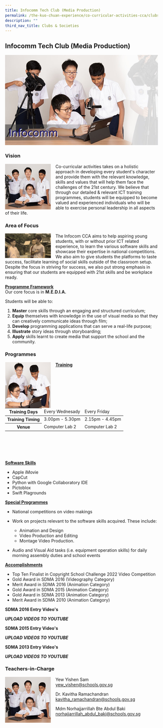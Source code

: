 ```yaml
---
title: Infocomm Tech Club (Media Production)
permalink: /the-kuo-chuan-experience/co-curricular-activities-cca/clubs-n-societies/infocomm-tech-club/
description: ""
third_nav_title: Clubs & Societies
---
```

## Infocomm Tech Club (Media Production)

![](/images/The%20Kuo%20Chuan%20Experience/CCA/Infocomm%20Tech%20Club/infocomm.jpg)

### Vision

<img src="/images/The%20Kuo%20Chuan%20Experience/CCA/Infocomm%20Tech%20Club/info-club1.jpg" style="width:30%;margin-right:15px;" align = "left">


Co-curricular activities takes on a holistic approach in developing every student's character and provide them with the relevant knowledge, skills and values that will help them face the challenges of the 21st century. We believe that through our detailed & relevant ICT training programmes, students will be equipped to become valued and experienced individuals who will be able to exercise personal leadership in all aspects of their life.

### Area of Focus

<img src="/images/The%20Kuo%20Chuan%20Experience/CCA/Infocomm%20Tech%20Club/Area%20of%20Focus.png" style="width:30%;margin-right:15px;" align = "left">

The Infocom CCA aims to help aspiring young students, with or without prior ICT related experience, to learn the various software skills and showcase their expertise in national competitions. We also aim to give students the platforms to taste success, facilitate learning of social skills outside of the classroom setup. Despite the focus in striving for success, we also put strong emphasis in ensuring that our students are equipped with 21st skills and be workplace ready.

**<u>Programme Framework</u>**<br>
Our core focus is in **M.E.D.I.A.**  

Students will be able to:  

1.  **Master** core skills through an engaging and structured curriculum;
2.  **Equip** themselves with knowledge in the use of visual media so that they can creatively communicate ideas through film;
3.  **Develop** programming applications that can serve a real-life purpose;
4.  **Illustrate** story ideas through storyboarding;
5.  **Apply** skills learnt to create media that support the school and the community.

### Programmes

<img src="/images/The%20Kuo%20Chuan%20Experience/CCA/Infocomm%20Tech%20Club/info-club2.jpg" style="width:30%;margin-right:15px;" align = "left">

**<u>Training</u>**

<table>
<thead>
  <tr>
    <th>Training Days</th>
    <td>Every Wednesady</td>
    <td>Every Friday</td>
  </tr>
</thead>
<tbody>
  <tr>
    <th>Training Timing</th>
    <td>3.00pm - 5.30pm </td>
    <td>2.15pm - 4.45pm</td>
  </tr>
  <tr>
    <th>Venue</th>
    <td>Computer Lab 2</td>
    <td>Computer Lab 2 </td>
  </tr>
</tbody>
</table>

<br><br><br><br>

**<u>Software Skills</u>**

*   Apple iMovie
*   CapCut
*   Python with Google Collaboratory IDE
*   Pictoblox
*   Swift Plagrounds

**<u>Special Programmes</u>**

*   National competitions on video makings
*   Work on projects relevant to the software skills acquired. These include:

    *   Animation and Design
    *   Video Production and Editing
    *   Montage Video Production.

*   Audio and Visual Aid tasks (i.e. equipment operation skills) for daily morning assembly duties and school events

**<u>Accomplishments</u>**

* Top Ten Finalist in Copyright School Challenge 2022 Video Competition
* Gold Award in SDMA 2016 (Videography Category)
* Merit Award in SDMA 2016 (Animation Category)
* Gold Award in SDMA 2015 (Animation Category)
* Gold Award in SDMA 2013 (Animation Category)
* Merit Award in SDMA 2010 (Animation Category)


**SDMA 2016 Entry Video's**

***UPLOAD VIDEOS TO YOUTUBE***


**SDMA 2015 Entry Video's**


***UPLOAD VIDEOS TO YOUTUBE***


**SDMA 2013 Entry Video's**

***UPLOAD VIDEOS TO YOUTUBE***


### Teachers-in-Charge


<img src="/images/The%20Kuo%20Chuan%20Experience/CCA/Infocomm%20Tech%20Club/info-club1.jpg" style="width:30%;margin-right:15px;" align = "left">

Yew Yishen Sam<br>
<a href="mailto:yew_yishen@schools.gov.sg">yew_yishen@schools.gov.sg</a>

Dr. Kavitha Ramachandran<br>
<a href="mailto:kavitha_ramachandran@schools.gov.sg">kavitha_ramachandran@schools.gov.sg</a>

Mdm Norhajjarrillah Bte Abdul Baki<br>
<a href="mailto:norhajjarrillah_abdul_baki@schools.gov.sg">norhajjarrillah_abdul_baki@schools.gov.sg</a>